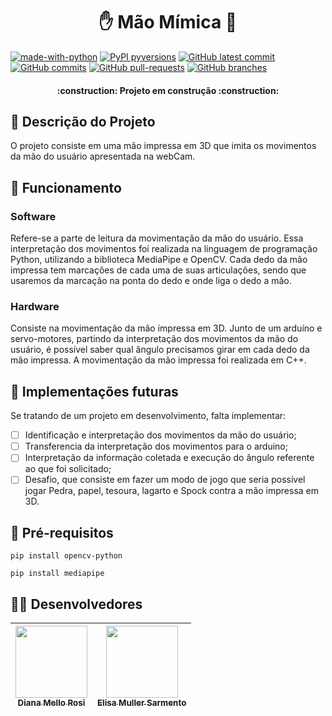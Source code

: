 <h1 align= "center"> ✋ Mão Mímica 🤖 </h1>

[![made-with-python](https://img.shields.io/badge/Made%20with-Python-1f425f.svg)](https://www.python.org/)
[![PyPI pyversions](https://img.shields.io/pypi/pyversions/ansicolortags.svg)](https://pypi.python.org/pypi/ansicolortags/)
[![GitHub latest commit](https://badgen.net/github/last-commit/erufes/mao-mimica)](https://GitHub.com/erufes/mao-mimica/commit/)
[![GitHub commits](https://badgen.net/github/commits/erufes/mao-mimica)](https://GitHub.com/erufes/mao-mimica/commit/)
[![GitHub pull-requests](https://img.shields.io/github/issues-pr/erufes/mao-mimica)](https://GitHub.com/erufes/mao-mimica/pull/)
[![GitHub branches](https://badgen.net/github/branches/erufes/mao-mimica)](https://github.com/erufes/mao-mimica/)

<h4 align="center"> 
    :construction:  Projeto em construção  :construction:
</h4>

## 📝 Descrição do Projeto
O projeto consiste em uma mão impressa em 3D que imita os movimentos da mão do usuário apresentada na webCam.

## 👾 Funcionamento
### Software
Refere-se a parte de leitura da movimentação da mão do usuário. Essa interpretação dos movimentos foi realizada na linguagem de programação Python, utilizando a biblioteca MediaPipe e OpenCV. Cada dedo da mão impressa tem 
marcações de cada uma de suas articulações, sendo que usaremos da marcação na ponta do dedo e onde liga o dedo a mão.
### Hardware
Consiste na movimentação da mão impressa em 3D. Junto de um arduíno e servo-motores, partindo da interpretação dos movimentos da mão do usuário, é possível saber qual ângulo precisamos girar em cada dedo da mão impressa.
A movimentação da mão impressa foi realizada em C++.

## 🔨 Implementações futuras
Se tratando de um projeto em desenvolvimento, falta implementar:
- [ ] Identificação e interpretação dos movimentos da mão do usuário;
- [ ] Transferencia da interpretação dos movimentos para o arduino;
- [ ] Interpretação da informação coletada e execução do ângulo referente ao que foi solicitado;
- [ ] Desafio, que consiste em fazer um modo de jogo que seria possível jogar Pedra, papel, tesoura, lagarto e Spock contra a mão impressa em 3D. 
 
## 📌 Pré-requisitos
`pip install opencv-python`

`pip install mediapipe`

## 👩‍💻 Desenvolvedores
| [<img loading="lazy" src="https://avatars.githubusercontent.com/u/136736744?v=4" width=115><br><sub>Diana Mello Rosi</sub>](https://github.com/dianamross) |  [<img loading="lazy" src="https://avatars.githubusercontent.com/u/136653897?v=4" width=115><br><sub>Elisa Muller Sarmento</sub>](https://github.com/BeWSM) |
| :---: | :---: |
